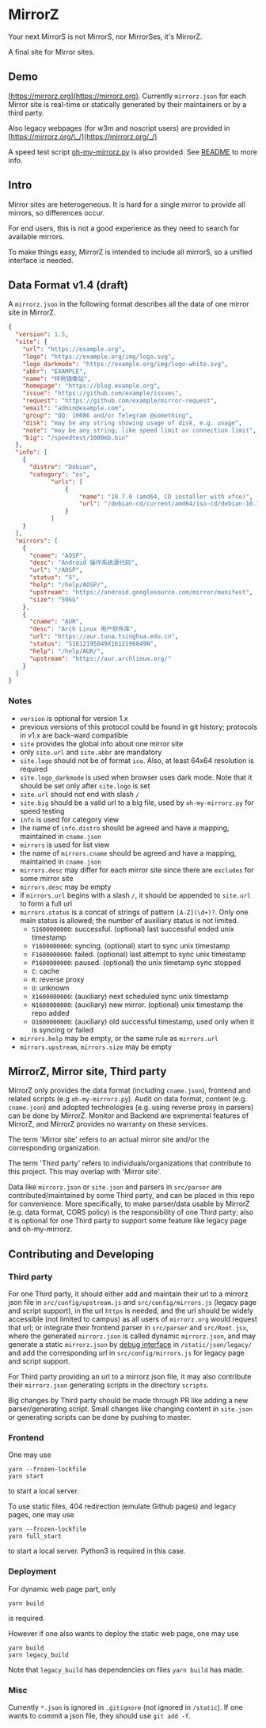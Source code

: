 # MirrorZ

Your next MirrorS is not MirrorS, nor MirrorSes, it's MirrorZ.

A final site for Mirror sites.

## Demo

[https://mirrorz.org](https://mirrorz.org). Currently `mirrorz.json` for each Mirror site is real-time or statically generated by their maintainers or by a third party.

Also legacy webpages (for w3m and noscript users) are provided in [https://mirrorz.org/\_/](https://mirrorz.org/_/)

A speed test script [oh-my-mirrorz.py](https://mirrorz.org/oh-my-mirrorz.py) is also provided. See [README](scripts/oh-my-mirrorz/README.md) to more info.

## Intro

Mirror sites are heterogeneous. It is hard for a single mirror to provide all mirrors, so differences occur.

For end users, this is not a good experience as they need to search for available mirrors.

To make things easy, MirrorZ is intended to include all mirrorS, so a unified interface is needed.

## Data Format v1.4 (draft)

A `mirrorz.json` in the following format describes all the data of one mirror site in MirrorZ.

```json
{
  "version": 1.5,
  "site": {
    "url": "https://example.org",
    "logo": "https://example.org/img/logo.svg",
    "logo_darkmode": "https://example.org/img/logo-white.svg",
    "abbr": "EXAMPLE",
    "name": "样例镜像站",
    "homepage": "https://blog.example.org",
    "issue": "https://github.com/example/issues",
    "request": "https://github.com/example/mirror-request",
    "email": "admin@example.com",
    "group": "QQ: 10086 and/or Telegram @something",
    "disk": "may be any string showing usage of disk, e.g. usage",
    "note": "may be any string; like speed limit or connection limit",
    "big": "/speedtest/1000mb.bin"
  },
  "info": [
    {
      "distro": "Debian",
      "category": "os",
            "urls": [
                {
                    "name": "10.7.0 (amd64, CD installer with xfce)",
                    "url": "/debian-cd/current/amd64/iso-cd/debian-10.7.0-amd64-xfce-CD-1.iso"
                }
            ]
    }
  ],
  "mirrors": [
    {
      "cname": "AOSP",
      "desc": "Android 操作系统源代码",
      "url": "/AOSP",
      "status": "S",
      "help": "/help/AOSP/",
      "upstream": "https://android.googlesource.com/mirror/manifest",
      "size": "596G"
    },
    {
      "cname": "AUR",
      "desc": "Arch Linux 用户软件库",
      "url": "https://aur.tuna.tsinghua.edu.cn",
      "status": "S1612195849X1612196849N",
      "help": "/help/AUR/",
      "upstream": "https://aur.archlinux.org/"
    }
  ]
}
```

### Notes

* `version` is optional for version 1.x
* previous versions of this protocol could be found in git history; protocols in v1.x are back-ward compatible
* `site` provides the global info about one mirror site
* only `site.url` and `site.abbr` are mandatory
* `site.logo` should not be of format `ico`. Also, at least 64x64 resolution is required
* `site.logo_darkmode` is used when browser uses dark mode. Note that it should be set only after `site.logo` is set
* `site.url` should not end with slash `/`
* `site.big` should be a valid url to a big file, used by `oh-my-mirrorz.py` for speed testing
* `info` is used for category view
* the name of `info.distro` should be agreed and have a mapping, maintained in `cname.json`
* `mirrors` is used for list view
* the name of `mirrors.cname` should be agreed and have a mapping, maintained in `cname.json`
* `mirrors.desc` may differ for each mirror site since there are `excludes` for some mirror site
* `mirrors.desc` may be empty
* if `mirrors.url` begins with a slash `/`, it should be appended to `site.url` to form a full url
* `mirrors.status` is a concat of strings of pattern `[A-Z](\d+)?`. Only one main status is allowed; the number of auxiliary status is not limited.
  - `S1600000000`: successful. (optional) last successful ended unix timestamp
  - `Y1600000000`: syncing. (optional) start to sync unix timestamp
  - `F1600000000`: failed. (optional) last attempt to sync unix timestamp
  - `P1600000000`: paused. (optional) the unix timetamp sync stopped
  - `C`: cache
  - `R`: reverse proxy
  - `U`: unknown
  - `X1600000000`: (auxiliary) next scheduled sync unix timestamp
  - `N1600000000`: (auxiliary) new mirror. (optional) unix timestamp the repo added
  - `O1600000000`: (auxiliary) old successful timestamp, used only when it is syncing or failed
* `mirrors.help` may be empty, or the same rule as `mirrors.url`
* `mirrors.upstream`, `mirrors.size` may be empty

## MirrorZ, Mirror site, Third party

MirrorZ only provides the data format (including `cname.json`), frontend and related scripts (e.g `oh-my-mirrorz.py`). Audit on data format, content (e.g. `cname.json`) and adopted technologies (e.g. using reverse proxy in parsers) can be done by MirrorZ. Monitor and Backend are exprimental features of MirrorZ, and MirrorZ provides no warranty on these services.

The term 'Mirror site' refers to an actual mirror site and/or the corresponding organization.

The term 'Third party' refers to individuals/organizations that contribute to this project. This may overlap with 'Mirror site'.

Data like `mirrorz.json` or `site.json` and parsers in `src/parser` are contributed/maintained by some Third party, and can be placed in this repo for convenience. More specifically, to make parser/data usable by MirrorZ (e.g. data format, CORS policy) is the responsibility of one Third party; also it is optional for one Third party to support some feature like legacy page and oh-my-mirrorz.

## Contributing and Developing

### Third party

For one Third party, it should either add and maintain their url to a mirrorz json file in `src/config/upstream.js` and `src/config/mirrors.js` (legacy page and script support), in the url `https` is needed, and the url should be widely accessible (not limited to campus) as all users of `mirrorz.org` would request that url; or integrate their frontend parser in `src/parser` and `src/Root.jsx`, where the generated `mirrorz.json` is called dynamic `mirrorz.json`, and may generate a static `mirrorz.json` by [debug interface](https://mirrorz.org/debug) in `/static/json/legacy/` and add the corresponding url in `src/config/mirrors.js` for legacy page and script support.

For Third party providing an url to a mirrorz json file, it may also contribute their `mirrorz.json` generating scripts in the directory `scripts`.

Big changes by Third party should be made through PR like adding a new parser/generating script. Small changes like changing content in `site.json` or generating scripts can be done by pushing to master.

### Frontend

One may use

```
yarn --frozen-lockfile
yarn start
```

to start a local server.

To use static files, 404 redirection (emulate Github pages) and legacy pages, one may use

```
yarn --frozen-lockfile
yarn full_start
```

to start a local server. Python3 is required in this case.

### Deployment

For dynamic web page part, only

```
yarn build
```

is required.

However if one also wants to deploy the static web page, one may use

```
yarn build
yarn legacy_build
```

Note that `legacy_build` has dependencies on files `yarn build` has made.

### Misc

Currently `*.json` is ignored in `.gitignore` (not ignored in `/static`). If one wants to commit a json file, they should use `git add -f`.

<!--
 vim: ts=2 sts=2 sw=2
-->
